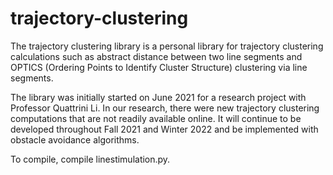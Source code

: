 # trajectory-clustering

The trajectory clustering library is a personal library for trajectory clustering calculations such as abstract distance between two line segments and OPTICS (Ordering Points to Identify Cluster Structure) clustering via line segments.

The library was initially started on June 2021 for a research project with Professor Quattrini Li. In our research, there were new trajectory clustering computations that are not readily available online. It will continue to be developed throughout Fall 2021 and Winter 2022 and be implemented with obstacle avoidance algorithms.

To compile, compile linestimulation.py.
